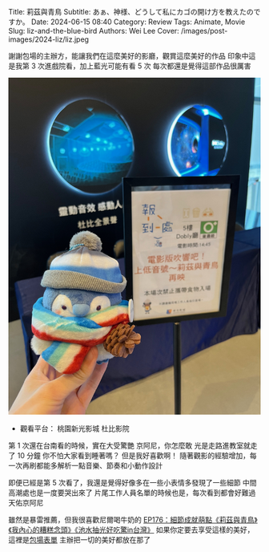 Title: 莉茲與青鳥
Subtitle: あぁ、神様、どうして私にカゴの開け方を教えたのですか。
Date: 2024-06-15 08:40
Category: Review
Tags: Animate, Movie
Slug: liz-and-the-blue-bird
Authors: Wei Lee
Cover: /images/post-images/2024-liz/liz.jpeg

謝謝包場的主辦方，能讓我們在這麼美好的影廳，觀賞這麼美好的作品
印象中這是我第 3 次進戲院看，加上藍光可能有看 5 次
每次都還是覺得這部作品很厲害

<!--more-->

![liz](/images/post-images/2024-liz/liz.jpeg)

* 觀看平台： 桃園新光影城 杜比影院

第 1 次還在台南看的時候，實在大受驚艷
京阿尼，你怎麼敢
光是走路進教室就走了 10 分鐘
你不怕大家看到睡著嗎？
但是我好喜歡啊！
隨著觀影的經驗增加，每一次再刷都能多解析一點音樂、節奏和小動作設計

即便已經是第 5 次看了，我還是覺得好像多在一些小表情多發現了一些細節
中間高潮處也是一度要哭出來了
片尾工作人員名單的時候也是，每次看到都會好難過
天佑京阿尼

雖然是暴雷推薦，但我很喜歡尼爾喝牛奶的 [EP176：細節成就萌點《莉茲與青鳥》《我內心的糟糕念頭》《池水抽光好吃驚in台灣》](https://neildrinkmilk.firstory.io/episodes/clvjmpvh9000d01t2dplserhv)
如果你定要去享受這樣的美好，這裡是[包場表單](https://docs.google.com/forms/d/e/1FAIpQLScLXtLTAVpDFdTutRbQd9b_PBhEK5R_b4tm7WvB_7-SOashPA/viewform)
主辦把一切的美好都放在那了
